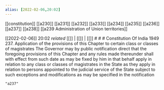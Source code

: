 ```yaml
---
alias: [2022-02-06,20:02]
---
```

[[constitution]] [[a230]] [[a231]] [[a232]] [[a233]] [[a234]] [[a235]] [[a236]] [[a237]] [[a238]] [[a239 Administration of Union territories]]

[[2022-02-06]] 20:02 _related_ [[]] | [[]] | [[]] # # #
Constitution Of India 1949
237. Application of the provisions of this Chapter to certain class or classes of magistrates The Governor may by public notification direct that the foregoing provisions of this Chapter and any rules made thereunder shall with effect from such date as may be fixed by him in that behalf apply in relation to any class or classes of magistrates in the State as they apply in relation to persons appointed to the judicial service of the State subject to such exceptions and modifications as may be specified in the notification
```query
"a237"
```